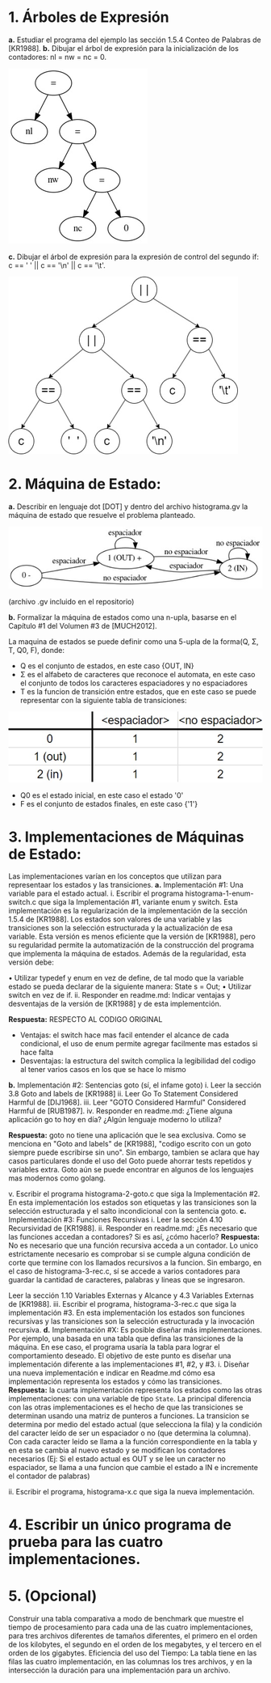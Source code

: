 # 1. Árboles de Expresión
**a.** Estudiar el programa del ejemplo las sección 1.5.4 Conteo de Palabras
de [KR1988].
**b.** Dibujar el árbol de expresión para la inicialización de los contadores: nl
= nw = nc = 0.

![punto 1b](./TP12_1b.jpeg)

**c.** Dibujar el árbol de expresión para la expresión de control del segundo if:
c == ' ' || c == '\n' || c == '\t'.

![punto 1c](./TP12_1c.jpg)

# 2. Máquina de Estado:
**a.** Describir en lenguaje dot [DOT] y dentro del archivo histograma.gv la
máquina de estado que resuelve el problema planteado.

![punto 1b](./histograma.jpeg)

(archivo .gv incluido en el repositorio)

**b.** Formalizar la máquina de estados como una n-upla, basarse en el
Capítulo #1 del Volumen #3 de [MUCH2012].

La maquina de estados se puede definir como una 5-upla de la forma(Q, Σ, T, Q0, F), donde:
- Q es el conjunto de estados, en este caso {OUT, IN}
- Σ es el alfabeto de caracteres que reconoce el automata, en este caso el conjunto de todos los caracteres espaciadores y no espaciadores
- T es la funcion de transición entre estados, que en este caso se puede representar con la siguiente tabla de transiciones:

![tabla de transiciones](./transiciones.jpg)

- Q0 es el estado inicial, en este caso el estado '0'
- F es el conjunto de estados finales, en este caso {'1'}

# 3. Implementaciones de Máquinas de Estado:
Las implementaciones varían en los conceptos que utilizan para representaar
los estados y las transiciones.
**a.** Implementación #1: Una variable para el estado actual.
i. Escribir el programa histograma-1-enum-switch.c que siga la
Implementación #1, variante enum y switch.
Esta implementación es la regularización de la implementación de la
sección 1.5.4 de [KR1988]. Los estados son valores de una variable y
las transiciones son la selección estructurada y la actualización de esa
variable. Esta versión es menos eficiente que la versión de [KR1988],
pero su regularidad permite la automatización de la construcción del
programa que implementa la máquina de estados. Además de la
regularidad, esta versión debe:

• Utilizar typedef y enum en vez de define, de tal modo que la
variable estado se pueda declarar de la siguiente manera: State
s = Out;
• Utilizar switch en vez de if.
ii. Responder en readme.md: Indicar ventajas y desventajas de la versión
de [KR1988] y de esta implementción.

**Respuesta:**
RESPECTO AL CODIGO ORIGINAL
 * Ventajas: el switch hace mas facil entender el alcance de cada condicional, el uso de enum permite agregar facilmente mas estados si hace falta
 * Desventajas: la estructura del switch complica la legibilidad del codigo al tener varios casos en los que se hace lo mismo

**b.** Implementación #2: Sentencias goto (sí, el infame goto)
i. Leer la sección 3.8 Goto and labels de [KR1988]
ii. Leer Go To Statement Considered Harmful de [DIJ1968].
iii. Leer "GOTO Considered Harmful" Considered Harmful de [RUB1987].
iv. Responder en readme.md: ¿Tiene alguna aplicación go to hoy en día?
¿Algún lenguaje moderno lo utiliza?

**Respuesta:**
goto no tiene una aplicación que le sea exclusiva. Como se menciona en "Goto and labels" de [KR1988], "codigo escrito con un goto siempre puede escribirse sin uno". Sin embargo, tambien se aclara que hay casos particulares donde el uso del Goto puede ahorrar tests repetidos y variables extra.
Goto aún se puede encontrar en algunos de los lenguajes mas modernos como golang.

v. Escribir el programa histograma-2-goto.c que siga la
Implementación #2.
En esta implementación los estados son etiquetas y las transiciones
son la selección estructurada y el salto incondicional con la sentencia
goto.
**c.** Implementación #3: Funciones Recursivas
i. Leer la sección 4.10 Recursividad de [KR1988].
ii. Responder en readme.md: ¿Es necesario que las funciones accedan
a contadores? Si es así, ¿cómo hacerlo?
**Respuesta:**
No es necesario que una función recursiva acceda a un contador. Lo unico estrictamente necesario es comprobar si se cumple alguna condición de corte que termine con los llamados recursivos a la funcion. Sin embargo, en el caso de histograma-3-rec.c, sí se accede a varios contadores para guardar la cantidad de caracteres, palabras y lineas que se ingresaron.

Leer la sección 1.10 Variables Externas y Alcance y 4.3 Variables
Externas de [KR1988].
iii. Escribir el programa, histograma-3-rec.c que siga la implementación
#3.
En esta implementación los estados son funciones recursivas y las
transiciones son la selección estructurada y la invocación recursiva.
**d.** Implementación #X:
Es posible diseñar más implementaciones. Por ejemplo, una basada
en una tabla que defina las transiciones de la máquina. En ese caso,
el programa usaría la tabla para lograr el comportamiento deseado. El
objetivo de este punto es diseñar una implementación diferente a las
implementaciones #1, #2, y #3.
i. Diseñar una nueva implementación e indicar en Readme.md cómo esa
implementación representa los estados y cómo las transiciones.
**Respuesta:**
la cuarta implementación representa los estados como las otras implementaciones: con una variable de tipo ```State```. La principal diferencia con las otras implementaciones es el hecho de que las transiciones se determinan usando una matriz de punteros a funciones. La transicion se determina por medio del estado actual (que selecciona la fila) y la condición del caracter leído de ser un espaciador o no (que determina la columna).
Con cada caracter leido se llama a la función correspondiente en la tabla y en esta se cambia al nuevo estado y se modifican los contadores necesarios (Ej: Si el estado actual es OUT y se lee un caracter no espaciador, se llama a una funcion que cambie el estado a IN e incremente el contador de palabras)

ii. Escribir el programa, histograma-x.c que siga la nueva
implementación.
# 4. Escribir un único programa de prueba para las cuatro implementaciones.
# 5. (Opcional)
Construir una tabla comparativa a modo de benchmark que
muestre el tiempo de procesamiento para cada una de las cuatro
implementaciones, para tres archivos diferentes de tamaños diferentes, el
primero en el orden de los kilobytes, el segundo en el orden de los megabytes,
y el tercero en el orden de los gigabytes.
Eficiencia del uso del Tiempo:
La tabla tiene en las filas las cuatro implementación, en las columnas los tres
archivos, y en la intersección la duración para una implementación para un
archivo.